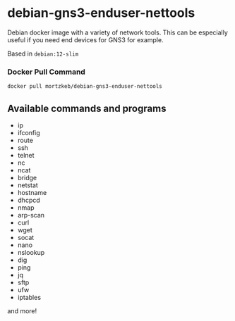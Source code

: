 # debian-gns3-enduser-nettools

Debian docker image with a variety of network tools. This can be especially useful if you need end devices for GNS3 for example.

Based in `debian:12-slim`

### Docker Pull Command

``` bash
docker pull mortzkeb/debian-gns3-enduser-nettools
```

## Available commands and programs
- ip
- ifconfig
- route
- ssh
- telnet
- nc
- ncat
- bridge
- netstat
- hostname
- dhcpcd
- nmap
- arp-scan
- curl
- wget
- socat
- nano
- nslookup
- dig
- ping
- jq
- sftp 
- ufw
- iptables

and more! 

